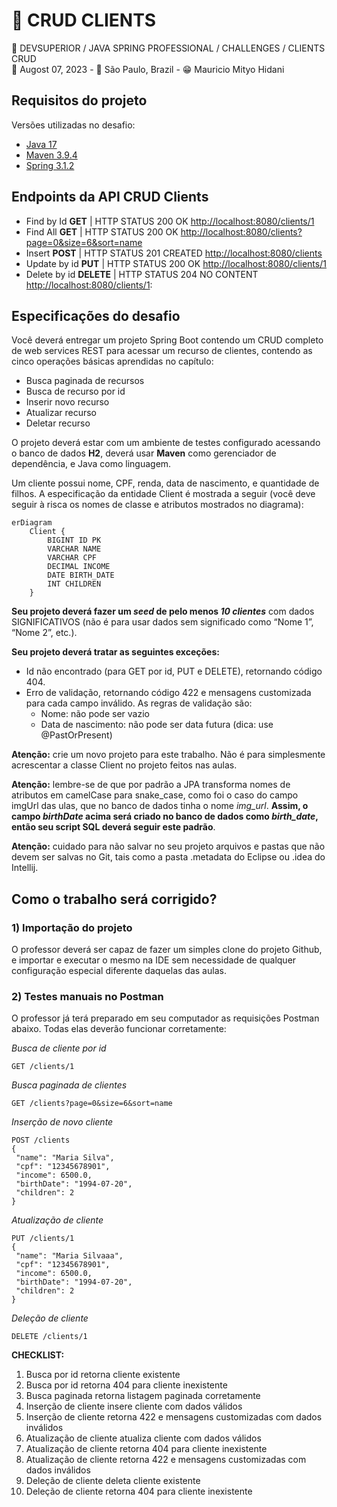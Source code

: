 # 📝 CRUD CLIENTS
📍 DEVSUPERIOR / JAVA SPRING PROFESSIONAL / CHALLENGES / CLIENTS CRUD<br>
📅 Augost 07, 2023 - 🚩 São Paulo, Brazil - 😁 Mauricio Mityo Hidani<br>


## Requisitos do projeto

Versões utilizadas no desafio:
- [Java 17](https://www.oracle.com/java/technologies/javase/jdk17-archive-downloads.html)
- [Maven 3.9.4](https://maven.apache.org/docs/3.9.4/release-notes.html)
- [Spring 3.1.2](https://spring.io/projects/spring-boot)


## Endpoints da API CRUD Clients

- Find by Id **GET** | HTTP STATUS 200 OK [http://localhost:8080/clients/1](http://localhost:8080/clients/1)
- Find All **GET** | HTTP STATUS 200 OK [http://localhost:8080/clients?page=0&size=6&sort=name](http://localhost:8080/clients?page=0&size=6&sort=name)
- Insert **POST** | HTTP STATUS 201 CREATED [http://localhost:8080/clients](http://localhost:8080/clients)
- Update by id **PUT** |  HTTP STATUS 200 OK [http://localhost:8080/clients/1](http://localhost:8080/clients/1)
- Delete by id **DELETE** | HTTP STATUS 204 NO CONTENT [http://localhost:8080/clients/1](http://localhost:8080/clients/1):

## Especificações do desafio

Você deverá entregar um projeto Spring Boot contendo um CRUD completo de web services REST para acessar um recurso de clientes, contendo as cinco operações básicas aprendidas no capítulo:

- Busca paginada de recursos
- Busca de recurso por id
- Inserir novo recurso
- Atualizar recurso
- Deletar recurso

O projeto deverá estar com um ambiente de testes configurado acessando o banco de dados **H2**, deverá usar **Maven** como gerenciador de dependência, e Java como linguagem.

Um cliente possui nome, CPF, renda, data de nascimento, e quantidade de filhos. A especificação da entidade Client é mostrada a seguir (você deve seguir à risca os nomes de classe e atributos mostrados no diagrama):

```mermaid
erDiagram
    Client {
        BIGINT ID PK
        VARCHAR NAME
        VARCHAR CPF
        DECIMAL INCOME
        DATE BIRTH_DATE
        INT CHILDREN 
    }
```

**Seu projeto deverá fazer um _seed_ de pelo menos _10 clientes_** com dados SIGNIFICATIVOS (não é para usar dados sem significado como “Nome 1”, “Nome 2”, etc.).

**Seu projeto deverá tratar as seguintes exceções:**
- Id não encontrado (para GET por id, PUT e DELETE), retornando código 404.
- Erro de validação, retornando código 422 e mensagens customizada para cada campo inválido. As regras de validação são:
    - Nome: não pode ser vazio
    - Data de nascimento: não pode ser data futura (dica: use @PastOrPresent)

**Atenção:** crie um novo projeto para este trabalho. Não é para simplesmente acrescentar a classe Client no projeto feitos nas aulas.

**Atenção:** lembre-se de que por padrão a JPA transforma nomes de atributos em camelCase para snake_case, como foi o caso do campo imgUrl das ulas, que no banco de dados tinha o nome _img_url_. **Assim, o campo _birthDate_ acima será criado no banco de dados como _birth_date_, então seu script SQL deverá seguir este padrão**.

**Atenção:** cuidado para não salvar no seu projeto arquivos e pastas que não devem ser salvas no Git,
tais como a pasta .metadata do Eclipse ou .idea do Intellij.


## Como o trabalho será corrigido?

### 1) Importação do projeto
O professor deverá ser capaz de fazer um simples clone do projeto Github, e importar e executar o mesmo na IDE sem necessidade de qualquer configuração especial diferente daquelas das aulas.


### 2) Testes manuais no Postman
O professor já terá preparado em seu computador as requisições Postman abaixo. Todas elas deverão funcionar corretamente:


_Busca de cliente por id_
```
GET /clients/1
```

_Busca paginada de clientes_
```
GET /clients?page=0&size=6&sort=name
```


_Inserção de novo cliente_
```
POST /clients
{
 "name": "Maria Silva",
 "cpf": "12345678901",
 "income": 6500.0,
 "birthDate": "1994-07-20",
 "children": 2
}
```

_Atualização de cliente_
```
PUT /clients/1
{
 "name": "Maria Silvaaa",
 "cpf": "12345678901",
 "income": 6500.0,
 "birthDate": "1994-07-20",
 "children": 2
}
```

_Deleção de cliente_
```
DELETE /clients/1
```

**CHECKLIST:**
1. Busca por id retorna cliente existente
2. Busca por id retorna 404 para cliente inexistente
3. Busca paginada retorna listagem paginada corretamente
4. Inserção de cliente insere cliente com dados válidos
5. Inserção de cliente retorna 422 e mensagens customizadas com dados inválidos
6. Atualização de cliente atualiza cliente com dados válidos
7. Atualização de cliente retorna 404 para cliente inexistente
8. Atualização de cliente retorna 422 e mensagens customizadas com dados inválidos
9. Deleção de cliente deleta cliente existente
10. Deleção de cliente retorna 404 para cliente inexistente
